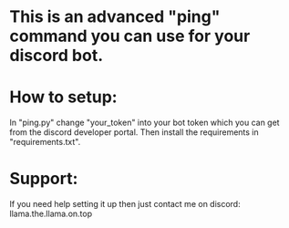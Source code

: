 # This is an advanced "ping" command you can use for your discord bot.

# How to setup:
In "ping.py" change "your_token" into your bot token which you can get from the discord developer portal. Then install the requirements in "requirements.txt".

# Support:
If you need help setting it up then just contact me on discord: llama.the.llama.on.top
